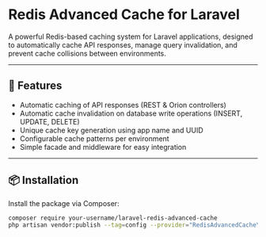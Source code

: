 # Redis Advanced Cache for Laravel

A powerful Redis-based caching system for Laravel applications, designed to automatically cache API responses, manage query invalidation, and prevent cache collisions between environments.

---

## 🚀 Features

- Automatic caching of API responses (REST & Orion controllers)
- Automatic cache invalidation on database write operations (INSERT, UPDATE, DELETE)
- Unique cache key generation using app name and UUID
- Configurable cache patterns per environment
- Simple facade and middleware for easy integration

---

## 📦 Installation

Install the package via Composer:

```bash
composer require your-username/laravel-redis-advanced-cache
php artisan vendor:publish --tag=config --provider="RedisAdvancedCache\Providers\RedisCacheServiceProvider"
